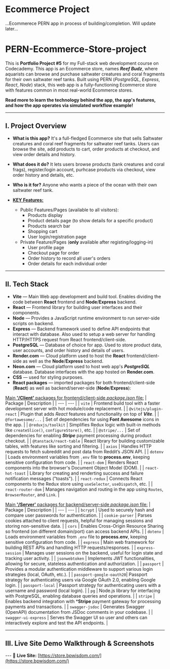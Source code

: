 ﻿# Ecommerce Project
...Ecommerece PERN app in process of building/completion. Will update later...
# PERN-Ecommerce-Store-project
This is **Portfolio Project #5** for my Full-stack web development course on Codecademy. This app is an Ecommerce store, names ***Reef Budz***,  where aquarists can browse and purchase saltwater creatures and coral fragments for their own saltwater reef tanks. Built using PERN (*PostgreSQL*, *Express*, *React*, *Node*) stack, this web app is a fully-functioning Ecommerce store with features common in most real-world Ecommerce stores.

**Read more to learn the technology behind the app, the app's features, and how the app operates via simulated workflow example!**

---

## I. Project Overview

- **What is this app?**
  It's a full-fledged Ecommerce site that sells Saltwater creatures and coral reef fragments for saltwater reef tanks. Users can browse the site, add products to cart, order products at    checkout, and view order details and history. 

- **What does it do?**
  It lets users browse products (tank creatures and coral frags), register/login account, purhcase products via checkout, view order history and details, etc.

- **Who is it for?**
  Anyone who wants a piece of the ocean with their own saltwater reef tank.

- <ins>**KEY Features<ins>:**
  - Public Features/Pages (available to all visitors):   
    - Products display
    - Product details page (to show details for a specific product)
    - Products search bar
    - Shopping cart
    - User login/registration page
  - Private Feature/Pages (**only** available after registing/logging-in)
    - User profile page
    - Checkout page for order
    - Order history to record all user's orders
    - Order details for each individual order
---

## II. Tech Stack

- **Vite**            — Main Web app development and build tool. Enables dividing the code between **React** frontend and **Node**/**Express** backend.
- **React**           — Frontend library for building user interfaces and their components.
- **Node**            — Provides a JavaScript runtime environment to run server-side scripts on backend.
- **Express**         — Backend framework used to define API endpoints that interact with database. Also used to setup a web server for handling HTTP/HTTPS request from React frontend/client-side.
- **PostgreSQL**      — Database of choice for app. Used to store product data, user accounts, and order history and details of users.
- **Render.com**      — Cloud platform used to host the **React** frontend/client-side as well as the **Node**/**Express** backend.
- **Neon.com**        — Cloud platform used to host web app's ***PostgreSQL*** database. Database interfaces with the app hosted on **Render.com**.
- **CSS**             — used for styling purposes.
- **React packages**  — imported packages for both frontend/client-side (**React**) as well as backend/server-side (**Node**/**Express**):

<ins>Main **'/Client'** packages for frontend/client-side *package.json* file:</ins>
| Package | Description |
| --- | --- |
| `vite`                  | Frontend build tool with a faster development server with hot module/code replacement.                      |
| `@vitejs/plugin-react`  | Plugin that adds *React* features and functionality on top of ***Vite***.                                   |
| `@fortawesome/...`      | Set of dependencies for using **Font Awesome** icons in the app.                                            |
| `@reduxjs/toolkit`      | Simplifies Redux logic with built-in methods like `createSlice()`, `configureStore()`, etc.                 |
| `@stripe/...`           | Set of dependencies for enabling ***Stripe*** payment processing during product checkout.                   |
| `@tanstack/react-table` | React library for building customizable tables, with features like sorting and filtering.                   |
| `axios`                 | Handles HTTP requests to fetch subreddit and post data from Reddit’s JSON API.                              |
| `dotenv`                | Loads environment variables from `.env` file to **process.env**, keeping sensitive configuration from code. |
| `react-dom`             | Renders React components into the browser's Document Object Model (DOM).                                    |
| `react-hot-toast`       | Library for creating and renderting success and failure notification messages ("toasts").                   |
| `react-redux`           | Connects React components to the Redux store using `useSelector`, `useDispatch`, etc.                       |
| `react-router-dom`      | Manages navigation and routing in the app using `Routes`, `BrowserRouter`, and `Link`.                      |

<ins>Main **'/Server'** packages for backend/server-side *package.json* file:</ins>
| Package | Description |
| --- | --- |
| `bcrypt`                 | Used to securely hash and compare user passwords for authentication.                                        |
| `cookie-parser`          | Parses cookies attached to client requests, helpful for managing sessions and storing non-sensitive data.   |
| `cors`                   | Enables Cross-Origin Resource Sharing so frontend (on different domain/port) can access backend APIs.       |
| `dotenv`                 | Loads environment variables from `.env` file to **process.env**, keeping sensitive configuration from code. |
| `express`                | Main web framework for building REST APIs and handling HTTP requests/responses.                             | 
| `express-session`        | Manages user sessions on the backend, useful for login state and tracking user activity.                    |
| `jsonwebtoken`           | Implements JWT functionalities, allowing for secure, stateless authentication and authorization.            |
| `passport`               | Provides a modular authentication middleware to support various login strategies (local, OAuth, etc.).      |
| `passport-google-oauth20`| Passport strategy for authenticating users via Google OAuth 2.0, enabling Google login.                     |
| `passport-local`         | Passport strategy for authenticating users with a username and password (local login).                      |
| `pg`                     | Node.js library for interfacing with PostgreSQL, enabling database queries and operations.                  |
| `stripe`                 | Enables backend integration with ***Stripe** payment gateway for processing payments and transactions.      |
| `swagger-jsdoc`          | Generates Swagger (OpenAPI) documentation from JSDoc comments in your codebase.                             |
| `swagger-ui-express`     | Serves the Swagger UI so user and others can interactively explore and test the API endpoints.              |

---

## III. Live Site Demo Walkthrough & Screenshots

--- 🔗 **Live Site:** [https://store.bpwisdom.com/](https://store.bpwisdom.com/)
